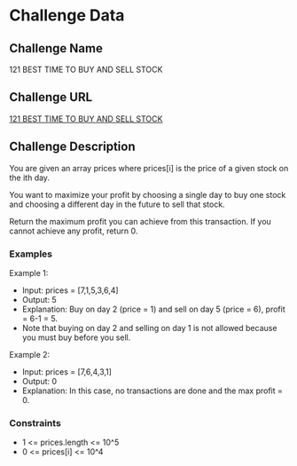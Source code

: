 # Challenge Data

## Challenge Name 
121 BEST TIME TO BUY AND SELL STOCK

## Challenge URL 
[121 BEST TIME TO BUY AND SELL STOCK](https://leetcode.com/problems/best-time-to-buy-and-sell-stock/description/)

## Challenge Description 
You are given an array prices where prices[i] is the price of a given stock on the ith day.

You want to maximize your profit by choosing a single day to buy one stock and choosing a different day in the future to sell that stock.

Return the maximum profit you can achieve from this transaction. If you cannot achieve any profit, return 0.

### Examples

Example 1:
- Input: prices = [7,1,5,3,6,4]
- Output: 5
- Explanation: Buy on day 2 (price = 1) and sell on day 5 (price = 6), profit = 6-1 = 5.
- Note that buying on day 2 and selling on day 1 is not allowed because you must buy before you sell.


Example 2:
- Input: prices = [7,6,4,3,1]
- Output: 0
- Explanation: In this case, no transactions are done and the max profit = 0.


### Constraints

- 1 <= prices.length <= 10^5
- 0 <= prices[i] <= 10^4
